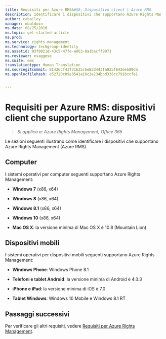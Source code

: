 ```yaml
---
title: Requisiti per Azure RMS&#58; Dispositivo client | Azure RMS
description: Identificare i dispositivi che supportano Azure Rights Management (Azure RMS).
author: cabailey
manager: mbaldwin
ms.date: 08/25/2016
ms.topic: get-started-article
ms.prod: 
ms.service: rights-management
ms.technology: techgroup-identity
ms.assetid: 93f8021d-43c5-47fe-ad63-8a1bacff9971
ms.reviewer: esaggese
ms.suite: ems
translationtype: Human Translation
ms.sourcegitcommit: 81426cf43f31625c6e83d443fa925f6426eb89da
ms.openlocfilehash: e52720c09e3541a16c2e234bbd336cc7916ccfe1


---
```



# Requisiti per Azure RMS: dispositivi client che supportano Azure RMS

>*Si applica a: Azure Rights Management, Office 365*

Le sezioni seguenti illustrano come identificare i dispositivi che supportano Azure Rights Management (Azure RMS).

## Computer
I sistemi operativi per computer seguenti supportano Azure Rights Management:

-   **Windows 7** (x86, x64)

-   **Windows 8** (x86, x64)

-   **Windows 8.1** (x86, x64)

-   **Windows 10** (x86, x64)

-   **Mac OS X**: la versione minima di Mac OS X è 10.8 (Mountain Lion)

## Dispositivi mobili
I sistemi operativi per dispositivi mobili seguenti supportano Azure Rights Management:

-   **Windows Phone**: Windows Phone 8.1

-   **Telefoni e tablet Android**: la versione minima di Android è 4.0.3

-   **iPhone e iPad**: la versione minima di iOS è 7.0

-   **Tablet Windows**: Windows 10 Mobile e Windows 8.1 RT


## Passaggi successivi
Per verificare gli altri requisiti, vedere [Requisiti per Azure Rights Management](requirements-azure-rms.md).




<!--HONumber=Aug16_HO4-->


